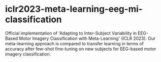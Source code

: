 # iclr2023-meta-learning-eeg-mi-classification
Official implementation of 'Adapting to Inter-Subject Variability in EEG-Based Motor Imagery Classification with Meta-Learning' (ICLR 2023). Our meta-learning approach is compared to transfer learning in terms of accuracy after few-shot fine-tuning on new subjects for EEG-based motor imagery classification.
